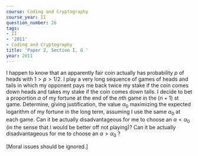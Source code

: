 ```yaml
---
course: Coding and Cryptography
course_year: II
question_number: 26
tags:
- II
- '2011'
- Coding and Cryptography
title: 'Paper 2, Section I, G '
year: 2011
---
```




I happen to know that an apparently fair coin actually has probability $p$ of heads with $1>p>1 / 2$. I play a very long sequence of games of heads and tails in which my opponent pays me back twice my stake if the coin comes down heads and takes my stake if the coin comes down tails. I decide to bet a proportion $\alpha$ of my fortune at the end of the $n$th game in the $(n+1)$ st game. Determine, giving justification, the value $\alpha_{0}$ maximizing the expected logarithm of my fortune in the long term, assuming I use the same $\alpha_{0}$ at each game. Can it be actually disadvantageous for me to choose an $\alpha<\alpha_{0}$ (in the sense that I would be better off not playing)? Can it be actually disadvantageous for me to choose an $\alpha>\alpha_{0}$ ?

[Moral issues should be ignored.]
